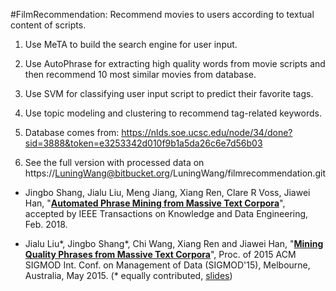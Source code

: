 #FilmRecommendation: Recommend movies to users according to textual content of scripts.

1. Use MeTA to build the search engine for user input.

2. Use AutoPhrase for extracting high quality words from movie scripts and then recommend 10 most similar movies from database.

3. Use SVM for classifying user input script to predict their favorite tags.

4. Use topic modeling and clustering to recommend tag-related keywords.

5. Database comes from: https://nlds.soe.ucsc.edu/node/34/done?sid=3888&token=e3253342d010f9b1a5da26c6e7d56b03

6. See the full version with processed data on https://LuningWang@bitbucket.org/LuningWang/filmrecommendation.git

*   Jingbo Shang, Jialu Liu, Meng Jiang, Xiang Ren, Clare R Voss, Jiawei Han, "**[Automated Phrase Mining from Massive Text Corpora](https://arxiv.org/abs/1702.04457)**", accepted by IEEE Transactions on Knowledge and Data Engineering, Feb. 2018.

*   Jialu Liu\*, Jingbo Shang\*, Chi Wang, Xiang Ren and Jiawei Han, "**[Mining Quality Phrases from Massive Text Corpora](http://hanj.cs.illinois.edu/pdf/sigmod15_jliu.pdf)**", Proc. of 2015 ACM SIGMOD Int. Conf. on Management of Data (SIGMOD'15), Melbourne, Australia, May 2015. (\* equally contributed, [slides](https://www.microsoft.com/en-us/research/wp-content/uploads/2016/02/sigmod15SegPhrase.pdf))
